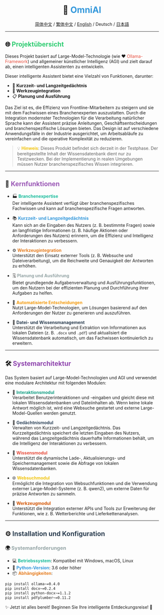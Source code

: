<div align="center">  

# 🌟 <span style="color: #3498db;">OmniAI</span>  

[简体中文](README_CN.md) / [繁体中文](README_TC.md) / [English](README.md)  / Deutsch / [日本語](README_JP.md)


</div>  

---

## 🌐 <span style="color: #2ecc71;">Projektübersicht</span>  

Dieses Projekt basiert auf Large-Model-Technologie (wie ❤️ <span style="color: #e74c3c;">Ollama-Framework</span>) und allgemeiner künstlicher Intelligenz (AGI) und zielt darauf ab, einen intelligenten Assistenten zu entwickeln.  

Dieser intelligente Assistent bietet eine Vielzahl von Funktionen, darunter:  
- 🧠 **Kurzzeit- und Langzeitgedächtnis**  
- 🔧 **Werkzeugintegration**  
- 📋 **Planung und Ausführung**  

Das Ziel ist es, die Effizienz von Frontline-Mitarbeitern zu steigern und sie mit dem Fachwissen eines Branchenexperten auszustatten. Durch die Integration modernster Technologien für die Verarbeitung natürlicher Sprache kann der Assistent präzise Anleitungen, Geschäftsentscheidungen und branchenspezifische Lösungen bieten. Das Design ist auf verschiedene Anwendungsfälle in der Industrie ausgerichtet, um Arbeitsabläufe zu vereinfachen und die operative Komplexität zu reduzieren.  

> 💡 <span style="color: #f1c40f;">**Hinweis**</span>: Dieses Produkt befindet sich derzeit in der Testphase. Der bereitgestellte Inhalt der Wissensdatenbank dient nur zu Testzwecken. Bei der Implementierung in realen Umgebungen müssen Nutzer branchenspezifisches Wissen integrieren.  

---

## 🚀 <span style="color: #9b59b6;">Kernfunktionen</span>  

- 🏭 **<span style="color: #1abc9c;">Branchenexpertise</span>**  
  Der intelligente Assistent verfügt über branchenspezifisches Fachwissen und kann auf branchenspezifische Fragen antworten.  

- 📚 **<span style="color: #3498db;">Kurzzeit- und Langzeitgedächtnis</span>**  
  Kann sich an die Eingaben des Nutzers (z. B. bestimmte Fragen) sowie an langfristige Informationen (z. B. häufige Aktionen oder Anforderungen des Nutzers) erinnern, um die Effizienz und Intelligenz der Interaktionen zu verbessern.  

- ⚙️ **<span style="color: #e67e22;">Werkzeugintegration</span>**  
  Unterstützt den Einsatz externer Tools (z. B. Websuche und Dateiverarbeitung), um die Reichweite und Genauigkeit der Antworten zu erhöhen.  

- 🗓️ **<span style="color: #95a5a6;">Planung und Ausführung</span>**  
  Bietet grundlegende Aufgabenverwaltung und Ausführungsfunktionen, um den Nutzern bei der effizienten Planung und Durchführung ihrer Aufgaben zu helfen.  

- 🤖 **<span style="color: #f39c12;">Automatisierte Entscheidungen</span>**  
  Nutzt Large-Model-Technologien, um Lösungen basierend auf den Anforderungen der Nutzer zu generieren und auszuführen.  

- 📂 **<span style="color: #2c3e50;">Datei- und Wissensmanagement</span>**  
  Unterstützt die Verarbeitung und Extraktion von Informationen aus lokalen Dateien (z. B. `.docx` und `.pdf`) und aktualisiert die Wissensdatenbank automatisch, um das Fachwissen kontinuierlich zu erweitern.  

---

## 🛠️ <span style="color: #8e44ad;">Systemarchitektur</span>  

Das System basiert auf Large-Model-Technologien und AGI und verwendet eine modulare Architektur mit folgenden Modulen:  

- 💬 **<span style="color: #16a085;">Interaktionsmodul</span>**  
  Verarbeitet Benutzerinteraktionen und -eingaben und gleicht diese mit lokalen Wissensdatenbanken und Dateiinhalten ab. Wenn keine lokale Antwort möglich ist, wird eine Websuche gestartet und externe Large-Model-Quellen werden genutzt.  

- 🧠 **<span style="color: #34495e;">Gedächtnismodul</span>**  
  Verwalten von Kurzzeit- und Langzeitgedächtnis. Das Kurzzeitgedächtnis speichert die letzten Eingaben des Nutzers, während das Langzeitgedächtnis dauerhafte Informationen behält, um die Intelligenz der Interaktionen zu verbessern.  

- 📖 **<span style="color: #e74c3c;">Wissensmodul</span>**  
  Unterstützt die dynamische Lade-, Aktualisierungs- und Speichermanagement sowie die Abfrage von lokalen Wissensdatenbanken.  

- 🌐 **<span style="color: #f1c40f;">Websuchmodul</span>**  
  Ermöglicht die Integration von Websuchfunktionen und die Verwendung externer Large-Model-Systeme (z. B. qwen2), um externe Daten für präzise Antworten zu sammeln.  

- 🔗 **<span style="color: #d35400;">Werkzeugmodul</span>**  
  Unterstützt die Integration externer APIs und Tools zur Erweiterung der Funktionen, wie z. B. Wetterberichte und Lieferkettenanalysen.  

---

## ⚙️ <span style="color: #2c3e50;">Installation und Konfiguration</span>  

### 🌍 <span style="color: #95a5a6;">Systemanforderungen</span>  

- 💻 **<span style="color: #1abc9c;">Betriebssystem</span>**: Kompatibel mit Windows, macOS, Linux  
- 🐍 **<span style="color: #3498db;">Python-Version</span>**: 3.6 oder höher  
- 📦 **<span style="color: #e67e22;">Abhängigkeiten</span>**:  

```bash
pip install ollama~=0.4.0
pip install docx~=0.2.4
pip install python-docx~=1.1.2
pip install pdfplumber~=0.11.2
```  

✨ Jetzt ist alles bereit! Beginnen Sie Ihre intelligente Entdeckungsreise! 🎉  
